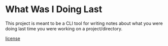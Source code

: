 # What Was I Doing Last
This project is meant to be a CLI tool for writing notes about what you were
doing last time you were working on a project/directory.

[license](COPYING)